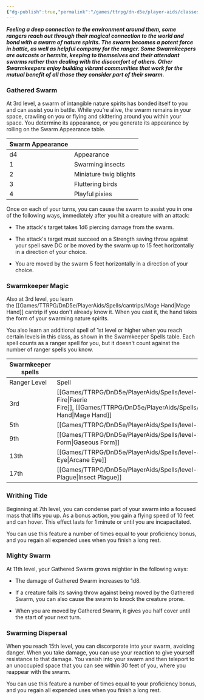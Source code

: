 ```yaml
---
{"dg-publish":true,"permalink":"/games/ttrpg/dn-d5e/player-aids/classes/class-specialisations/ranger-archetype-swarmkeeper/","tags":["TTRPG/DND/5e"],"noteIcon":""}
---
```



**_Feeling a deep connection to the environment around them, some rangers reach out through their magical connection to the world and bond with a swarm of nature spirits. The swarm becomes a potent force in battle, as well as helpful company for the ranger. Some Swarmkeepers are outcasts or hermits, keeping to themselves and their attendant swarms rather than dealing with the discomfort of others. Other Swarmkeepers enjoy building vibrant communities that work for the mutual benefit of all those they consider part of their swarm._**

### Gathered Swarm

At 3rd level, a swarm of intangible nature spirits has bonded itself to you and can assist you in battle. While you’re alive, the swarm remains in your space, crawling on you or flying and skittering around you within your space. You determine its appearance, or you generate its appearance by rolling on the Swarm Appearance table.

|Swarm Appearance||
|---|---|
|d4|Appearance|
|1|Swarming insects|
|2|Miniature twig blights|
|3|Fluttering birds|
|4|Playful pixies|

Once on each of your turns, you can cause the swarm to assist you in one of the following ways, immediately after you hit a creature with an attack:

- The attack's target takes 1d6 piercing damage from the swarm.

- The attack's target must succeed on a Strength saving throw against your spell save DC or be moved by the swarm up to 15 feet horizontally in a direction of your choice.

- You are moved by the swarm 5 feet horizontally in a direction of your choice.

### Swarmkeeper Magic

Also at 3rd level, you learn the [[Games/TTRPG/DnD5e/PlayerAids/Spells/cantrips/Mage Hand\|Mage Hand]] cantrip if you don't already know it. When you cast it, the hand takes the form of your swarming nature spirits.

You also learn an additional spell of 1st level or higher when you reach certain levels in this class, as shown in the Swarmkeeper Spells table. Each spell counts as a ranger spell for you, but it doesn't count against the number of ranger spells you know.

|Swarmkeeper spells||
|---|---|
|Ranger Level|Spell|
|3rd|[[Games/TTRPG/DnD5e/PlayerAids/Spells/level-1/Faerie Fire\|Faerie Fire]], [[Games/TTRPG/DnD5e/PlayerAids/Spells/cantrips/Mage Hand\|Mage Hand]]|
|5th|[[Games/TTRPG/DnD5e/PlayerAids/Spells/level-2/Web\|Web]]|
|9th|[[Games/TTRPG/DnD5e/PlayerAids/Spells/level-3/Gaseous Form\|Gaseous Form]]|
|13th|[[Games/TTRPG/DnD5e/PlayerAids/Spells/level-4/Arcane Eye\|Arcane Eye]]|
|17th|[[Games/TTRPG/DnD5e/PlayerAids/Spells/level-5/Insect Plague\|Insect Plague]]|

### Writhing Tide

Beginning at 7th level, you can condense part of your swarm into a focused mass that lifts you up. As a bonus action, you gain a flying speed of 10 feet and can hover. This effect lasts for 1 minute or until you are incapacitated.

You can use this feature a number of times equal to your proficiency bonus, and you regain all expended uses when you finish a long rest.

### Mighty Swarm

At 11th level, your Gathered Swarm grows mightier in the following ways:

- The damage of Gathered Swarm increases to 1d8.

- If a creature fails its saving throw against being moved by the Gathered Swarm, you can also cause the swarm to knock the creature prone.

- When you are moved by Gathered Swarm, it gives you half cover until the start of your next turn.

### Swarming Dispersal

When you reach 15th level, you can discorporate into your swarm, avoiding danger. When you take damage, you can use your reaction to give yourself resistance to that damage. You vanish into your swarm and then teleport to an unoccupied space that you can see within 30 feet of you, where you reappear with the swarm.

You can use this feature a number of times equal to your proficiency bonus, and you regain all expended uses when you finish a long rest.
